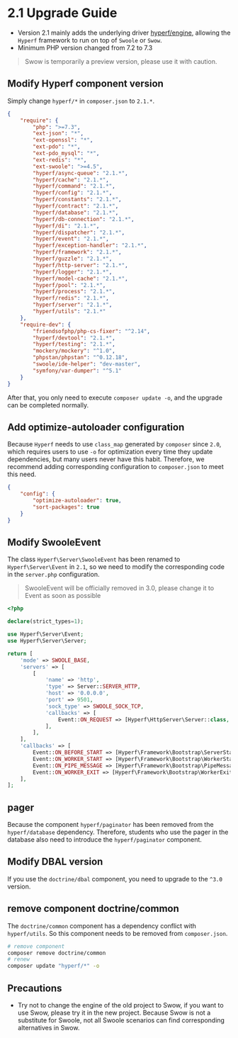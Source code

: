 # 2.1 Upgrade Guide

- Version 2.1 mainly adds the underlying driver [hyperf/engine](https://github.com/hyperf/engine), allowing the `Hyperf` framework to run on top of `Swoole` or `Swow`.
- Minimum PHP version changed from 7.2 to 7.3

> Swow is temporarily a preview version, please use it with caution.

## Modify Hyperf component version

Simply change `hyperf/*` in `composer.json` to `2.1.*`.

```json
{
    "require": {
        "php": ">=7.3",
        "ext-json": "*",
        "ext-openssl": "*",
        "ext-pdo": "*",
        "ext-pdo_mysql": "*",
        "ext-redis": "*",
        "ext-swoole": ">=4.5",
        "hyperf/async-queue": "2.1.*",
        "hyperf/cache": "2.1.*",
        "hyperf/command": "2.1.*",
        "hyperf/config": "2.1.*",
        "hyperf/constants": "2.1.*",
        "hyperf/contract": "2.1.*",
        "hyperf/database": "2.1.*",
        "hyperf/db-connection": "2.1.*",
        "hyperf/di": "2.1.*",
        "hyperf/dispatcher": "2.1.*",
        "hyperf/event": "2.1.*",
        "hyperf/exception-handler": "2.1.*",
        "hyperf/framework": "2.1.*",
        "hyperf/guzzle": "2.1.*",
        "hyperf/http-server": "2.1.*",
        "hyperf/logger": "2.1.*",
        "hyperf/model-cache": "2.1.*",
        "hyperf/pool": "2.1.*",
        "hyperf/process": "2.1.*",
        "hyperf/redis": "2.1.*",
        "hyperf/server": "2.1.*",
        "hyperf/utils": "2.1.*"
    },
    "require-dev": {
        "friendsofphp/php-cs-fixer": "^2.14",
        "hyperf/devtool": "2.1.*",
        "hyperf/testing": "2.1.*",
        "mockery/mockery": "^1.0",
        "phpstan/phpstan": "^0.12.18",
        "swoole/ide-helper": "dev-master",
        "symfony/var-dumper": "^5.1"
    }
}
```

After that, you only need to execute `composer update -o`, and the upgrade can be completed normally.

## Add optimize-autoloader configuration

Because `Hyperf` needs to use `class_map` generated by `composer` since `2.0`, which requires users to use `-o` for optimization every time they update dependencies, but many users never have this habit.
Therefore, we recommend adding corresponding configuration to `composer.json` to meet this need.

```json
{
    "config": {
        "optimize-autoloader": true,
        "sort-packages": true
    }
}
```

## Modify SwooleEvent

The class `Hyperf\Server\SwooleEvent` has been renamed to `Hyperf\Server\Event` in `2.1`, so we need to modify the corresponding code in the `server.php` configuration.

> SwooleEvent will be officially removed in 3.0, please change it to Event as soon as possible

```php
<?php

declare(strict_types=1);

use Hyperf\Server\Event;
use Hyperf\Server\Server;

return [
    'mode' => SWOOLE_BASE,
    'servers' => [
        [
            'name' => 'http',
            'type' => Server::SERVER_HTTP,
            'host' => '0.0.0.0',
            'port' => 9501,
            'sock_type' => SWOOLE_SOCK_TCP,
            'callbacks' => [
                Event::ON_REQUEST => [Hyperf\HttpServer\Server::class, 'onRequest'],
            ],
        ],
    ],
    'callbacks' => [
        Event::ON_BEFORE_START => [Hyperf\Framework\Bootstrap\ServerStartCallback::class, 'beforeStart'],
        Event::ON_WORKER_START => [Hyperf\Framework\Bootstrap\WorkerStartCallback::class, 'onWorkerStart'],
        Event::ON_PIPE_MESSAGE => [Hyperf\Framework\Bootstrap\PipeMessageCallback::class, 'onPipeMessage'],
        Event::ON_WORKER_EXIT => [Hyperf\Framework\Bootstrap\WorkerExitCallback::class, 'onWorkerExit'],
    ],
];
```

## pager

Because the component `hyperf/paginator` has been removed from the `hyperf/database` dependency. Therefore, students who use the pager in the database also need to introduce the `hyperf/paginator` component.

## Modify DBAL version

If you use the `doctrine/dbal` component, you need to upgrade to the `^3.0` version.

## remove component doctrine/common

The `doctrine/common` component has a dependency conflict with `hyperf/utils`. So this component needs to be removed from `composer.json`.

```bash
# remove component
composer remove doctrine/common
# renew
composer update "hyperf/*" -o
```

## Precautions

- Try not to change the engine of the old project to Swow, if you want to use Swow, please try it in the new project. Because Swow is not a substitute for Swoole, not all Swoole scenarios can find corresponding alternatives in Swow.
